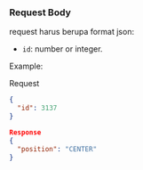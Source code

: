 
### Request Body

request harus berupa format json:

- `id`: number or integer.

Example:

Request
```json
{
  "id": 3137
}

Response
{
  "position": "CENTER"
}